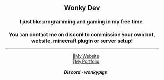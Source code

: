 <h2 align="center"> Wonky Dev </h1> 
<h3 align="center"> I just like programming and gaming in my free time.</h2>
  
<h3 align="center">You can contact me on discord to commission your own bot, website, minecraft plugin or server setup!</h2>
<hr>
  
<ul align="center">📌<a href="https://wonkydev.com" target="_blank" rel="noopener noreferrer">My Website</a> <br>
<l align="center">📌<a href="https://wonkydev.com/#portfolio" target="_blank" rel="noopener noreferrer">My Portfolio</a> <br>
  
<footer>
  <h5>Discord - wonkypigs</h5>
</footer>
